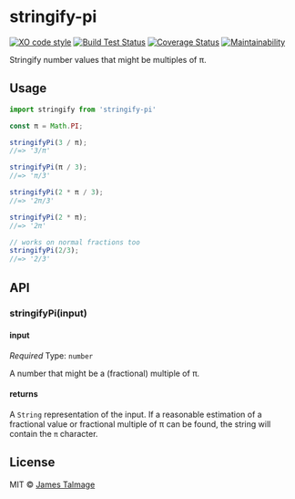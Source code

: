# stringify-pi 
[![XO code style](https://shields.io/badge/code_style-5ed9c7?logo=xo&labelColor=gray)](https://github.com/xojs/xo)
[![Build Test Status](https://github.com/jamestalmage/stringify-pi/actions/workflows/ci.yml/badge.svg)](https://github.com/jamestalmage/stringify-pi/actions/workflows/ci.yml)
[![Coverage Status](https://coveralls.io/repos/github/jamestalmage/stringify-pi/badge.svg?branch=main)](https://coveralls.io/github/jamestalmage/stringify-pi?branch=main)
[![Maintainability](https://codeclimate.com/github/jamestalmage/stringify-pi/badges/gpa.svg)](https://codeclimate.com/github/jamestalmage/stringify-pi)

Stringify number values that might be multiples of π.

## Usage

```js
import stringify from 'stringify-pi'

const π = Math.PI;

stringifyPi(3 / π);
//=> '3/π'

stringifyPi(π / 3);
//=> 'π/3'

stringifyPi(2 * π / 3);
//=> '2π/3'

stringifyPi(2 * π);
//=> '2π'

// works on normal fractions too
stringifyPi(2/3);
//=> '2/3'
```


## API

### stringifyPi(input)

#### input

*Required*
Type: `number`

A number that might be a (fractional) multiple of π.

#### returns

A `String` representation of the input. If a reasonable estimation of a fractional value
or fractional multiple of π can be found, the string will contain the `π` character. 

## License

MIT © [James Talmage](http://github.com/jamestalmage)
